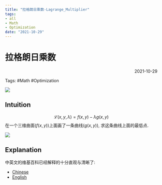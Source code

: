 ```yaml
---
title: "拉格朗日乘数-Lagrange_Multiplier"
tags:
- all
- Math
- Optimization
date: "2021-10-29"
---
```

# 拉格朗日乘数

<div align="right"> 2021-10-29</div>

Tags: #Math #Optimization 



![](https://upload.wikimedia.org/wikipedia/commons/thumb/f/fa/Lagrange_multiplier.png/300px-Lagrange_multiplier.png)

## Intuition
$$\mathcal{L}(x, y, \lambda)=f(x, y)-\lambda g(x, y)$$
在一个三维曲面($f(x,y)$)上面画了一条曲线($g(x,y)$), 求这条曲线上面的最低点.

![](https://upload.wikimedia.org/wikipedia/commons/thumb/b/bf/LagrangeMultipliers2D.svg/300px-LagrangeMultipliers2D.svg.png)

## Explanation

中英文的维基百科已经解释的十分直观与清晰了:


- [Chinese](https://zh.wikipedia.org/zh-hans/%E6%8B%89%E6%A0%BC%E6%9C%97%E6%97%A5%E4%B9%98%E6%95%B0)
- [English](https://en.wikipedia.org/wiki/Lagrange_multiplier)

